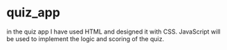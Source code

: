 # quiz_app
in the quiz app I have used  HTML and designed it with CSS. JavaScript will be used to implement the logic and scoring of the quiz.
